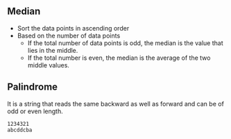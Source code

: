 ## Median
- Sort the data points in ascending order
- Based on the number of data points
   - If the total number of data points is odd, the median is the value that lies in the middle.
   - If the total number is even, the median is the average of the two middle values.


## Palindrome
It is a string that reads the same backward as well as forward and can be of odd or even length.
```
1234321
abcddcba
```
